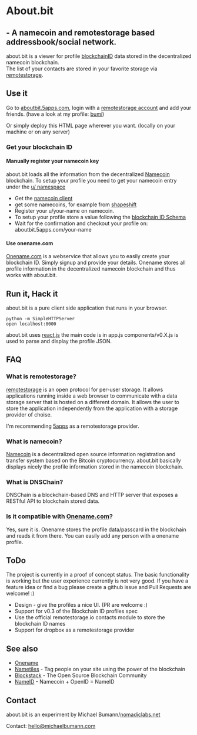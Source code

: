 # About.bit 
## - A namecoin and remotestorage based addressbook/social network. 

about.bit is a viewer for profile [blockchainID](https://github.com/blockstack/blockstack/wiki/Blockchain-ID) data stored in the decentralized namecoin blockchain.  
The list of your contacts are stored in your favorite storage via [remotestorage](http://remotestorage.io). 


## Use it

Go to [aboutbit.5apps.com](https://aboutbit.5apps.com), login with a [remotestorage account](http://5apps.com/storage) and add your friends. (have a look at my profile: [bumi](https://aboutbit.5apps.com/bumi))

Or simply deploy this HTML page wherever you want. (locally on your machine or on any server)

### Get your blockchain ID

#### Manually register your namecoin key

about.bit loads all the information from the decentralized [Namecoin](https://namecoin.org/) blockchain. 
To setup your profile you need to get your namecoin entry under the [u/ namespace](https://wiki.namecoin.org/index.php?title=OneName)

* Get the [namecoin client](https://namecoin.info/?p=download) 
* get some namecoins, for example from [shapeshift](https://shapeshift.io/#)
* Register your u/your-name on namecoin. 
* To setup your profile store a value following the [blockchain ID Schema](https://github.com/blockstack/blockstack/wiki/Blockchain-ID-Schema-v2)
* Wait for the confirmation and checkout your profile on: aboutbit.5apps.com/your-name

#### Use onename.com

[Onename.com](https://onename.com/) is a webservice that allows you to easily create your blockchain ID. 
Simply signup and provide your details. Onename stores all profile information in the decentralized namecoin blockchain and thus works with about.bit.


## Run it, Hack it

about.bit is a pure client side application that runs in your browser.

    python -m SimpleHTTPServer
    open localhost:8000

about.bit uses [react.js](http://reactjs.com) the main code is in app.js components/v0.X.js is used to parse and display the profile JSON. 


## FAQ

### What is remotestorage?

[remotestorage](https://remotestorage.io/) is an open protocol for per-user storage. It allows applications running inside a web browser to communicate with a data storage server that is hosted on a different domain. 
It allows the user to store the application independently from the application with a storage provider of choise. 

I'm recommending [5apps](https://5apps.com) as a remotestorage provider.

### What is namecoin?

[Namecoin](http://namecoin.org/) is a decentralized open source information registration and transfer system based on the Bitcoin cryptocurrency.
about.bit basically displays nicely the profile information stored in the namecoin blockchain.

### What is DNSChain?

DNSChain is a blockchain-based DNS and HTTP server that exposes a RESTful API to blockchain stored data. 


### Is it compatible with [Onename.com](https://onename.com/)?

Yes, sure it is. Onename stores the profile data/passcard in the blockchain and reads it from there. You can easily add any person with a onename profile.

## ToDo

The project is currently in a proof of concept status. The basic functionality is working but the user experience currently is not very good.
If you have a feature idea or find a bug please create a github issue and Pull Requests are welcome! :)

* Design - give the profiles a nice UI. (PR are welcome :) 
* Support for v0.3 of the Blockchain ID profiles spec
* Use the official remotestorage.io contacts module to store the blockchain ID names 
* Support for dropbox as a remotestorage provider

## See also

* [Onename](https://onename.com/) 
* [Nametiles](https://nametiles.co/) - Tag people on your site using the power of the blockchain
* [Blockstack](https://blockstack.org/) - The Open Source Blockchain Community
* [NameID](https://nameid.org/) - Namecoin + OpenID = NameID


## Contact

about.bit is an experiment by Michael Bumann/[nomadiclabs.net](http://nomadiclabs.net)

Contact: hello@michaelbumann.com

